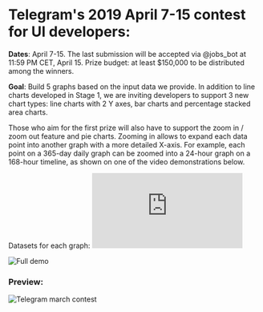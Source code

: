# Telegram's 2019 April 7-15 contest for UI developers:

**Dates**: April 7-15. The last submission will be accepted via @jobs_bot at 11:59 PM CET, April 15.
Prize budget: at least $150,000 to be distributed among the winners.

**Goal**: Build 5 graphs based on the input data we provide. In addition to line charts developed in Stage 1, we are inviting developers to support 3 new chart types: line charts with 2 Y axes, bar charts and percentage stacked area charts.

Those who aim for the first prize will also have to support the zoom in / zoom out feature and pie charts. Zooming in allows to expand each data point into another graph with a more detailed X-axis. For example, each point on a 365-day daily graph can be zoomed into a 24-hour graph on a 168-hour timeline, as shown on one of the video demonstrations below.

Datasets for each graph: ![/chart_data.json](https://github.com/DmytroYeremieiev/telegram-march-contest/blob/master/chart_data.json)

![Full demo](https://dmytroyeremieiev.github.io/telegram-march-contest/)


### Preview: 
![Telegram march contest](https://user-images.githubusercontent.com/19588441/138666870-2109a1aa-dfa3-4d9b-bfc4-aac910e43b97.gif)
